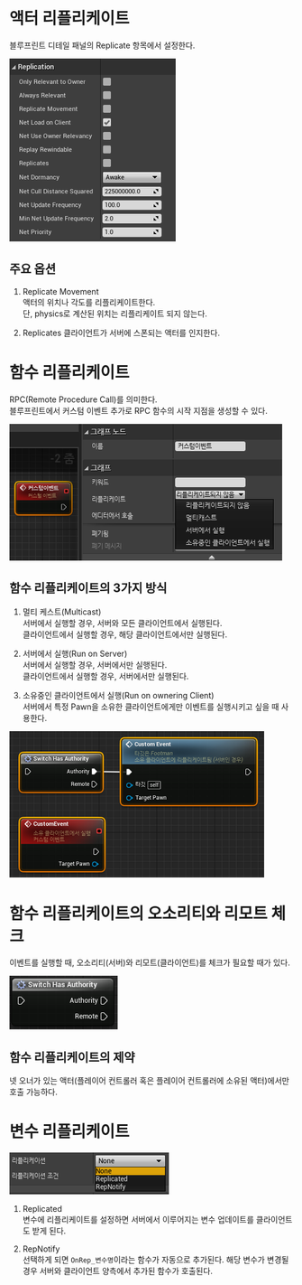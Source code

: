 # 액터 리플리케이트
블루프린트 디테일 패널의 Replicate 항목에서 설정한다.  

![](./image/네트워크-액터_리플리케이트.png)

## 주요 옵션

1. Replicate Movement  
액터의 위치나 각도를 리플리케이트한다.  
단, physics로 계산된 위치는 리플리케이트 되지 않는다.

2. Replicates
클라이언트가 서버에 스폰되는 액터를 인지한다.

# 함수 리플리케이트

RPC(Remote Procedure Call)를 의미한다.  
블루프린트에서 커스텀 이벤트 추가로 RPC 함수의 시작 지점을 생성할 수 있다.

![](./image/네트워크-함수_리플리케이트.png)

## 함수 리플리케이트의 3가지 방식

1. 멀티 케스트(Multicast)  
서버에서 실행할 경우, 서버와 모든 클라이언트에서 실행된다.  
클라이언트에서 실행할 경우, 해당 클라이언트에서만 실행된다.  

2. 서버에서 실행(Run on Server)  
서버에서 실행할 경우, 서버에서만 실행된다.  
클라이언트에서 실행할 경우, 서버에서만 실행된다.  

3. 소유중인 클라이언트에서 실행(Run on ownering Client)  
서버에서 특정 Pawn을 소유한 클라이언트에게만 이벤트를 실행시키고 싶을 때 사용한다.

![소유중인 클라이언트에서 실행 예제](./image/네트워크-함수_리플리케이트_소유중인_클라이언트.png)

# 함수 리플리케이트의 오소리티와 리모트 체크
이벤트를 실행할 때, 오소리티(서버)와 리모트(클라이언트)를 체크가 필요할 때가 있다.  

![](./image/네트워크-함수_리플리케이트_오소리티와_리모트.png)


## 함수 리플리케이트의 제약

넷 오너가 있는 액터(플레이어 컨트롤러 혹은 플레이어 컨트롤러에 소유된 액터)에서만 호출 가능하다.

# 변수 리플리케이트

![](./image/네트워크-변수_리플리케이트.png)

1. Replicated  
변수에 리플리케이트를 설정하면 서버에서 이루어지는 변수 업데이트를 클라이언트도 받게 된다.

2. RepNotify  
선택하게 되면 `OnRep_변수명`이라는 함수가 자동으로 추가된다. 해당 변수가 변경될 경우 서버와 클라이언트 양측에서 추가된 함수가 호출된다.